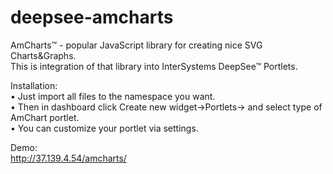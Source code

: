 deepsee-amcharts
================
AmCharts™ - popular JavaScript library for creating nice SVG Charts&Graphs.<br>
This is integration of that library into InterSystems DeepSee™ Portlets.

Installation:<br>
• Just import all files to the namespace you want.<br>
• Then in dashboard click Create new widget->Portlets-> and select type of AmChart portlet.<br>
• You can customize your portlet via settings.<br>

Demo:<br>
http://37.139.4.54/amcharts/
